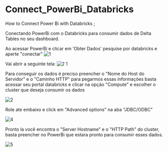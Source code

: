 # Connect_PowerBi_Databricks
How to Connect Power Bi with Databricks ;

Conectando PowerBi com o Databricks para consumir dados de Delta Tables no seu dashboard. 

Ao acessar PowerBi e clicar em 'Obter Dados' pesquise por databricks e aperte "conectar"
![1](https://github.com/gabrielabrag/Connect_PowerBi_Databricks/assets/108342265/bdfc15c7-aa55-4361-9a42-9a488b788d7c)

Vai abrir a seguinte tela:
![2 1](https://github.com/gabrielabrag/Connect_PowerBi_Databricks/assets/108342265/5603d745-63c4-4142-8a91-ecddf5f82ef3)

Para conseguir os dados é preciso preencher o "Nome do Host do Servidor" e o "Caminho HTTP" para pegarmos essas informações basta acessar seu portal databricks e clicar na opção "Compute" e escolher o cluster que deseja consumir os dados

![2](https://github.com/gabrielabrag/Connect_PowerBi_Databricks/assets/108342265/ba6ca841-8270-4511-a25f-f36bbf6be78c)

Role ate embaixo e click em "Advanced options" na aba "JDBC/ODBC"

![4](https://github.com/gabrielabrag/Connect_PowerBi_Databricks/assets/108342265/46319092-39a8-4a7d-ab87-5f70be1f16c5)

Pronto la você encontra o "Server Hostname" e o "HTTP Path" do cluster, basta preencher no PowerBi que estara pronto para consumir esses dados. 

![5](https://github.com/gabrielabrag/Connect_PowerBi_Databricks/assets/108342265/32a3f3ca-0e79-4c0d-89a9-4ba285f29597)








